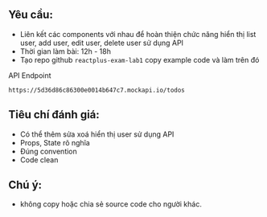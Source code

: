 ## Yêu cầu:
- Liên kết các components với nhau để hoàn thiện chức năng hiển thị list user, add user, edit user, delete user sử dụng API
- Thời gian làm bài: 12h - 18h
- Tạo repo github `reactplus-exam-lab1` copy example code và làm trên đó

API Endpoint 
```text
https://5d36d86c86300e0014b647c7.mockapi.io/todos
```

## Tiêu chí đánh giá:
- Có thể thêm sửa xoá hiển thị user sử dụng API
- Props, State rõ nghĩa 
- Đúng convention
- Code clean 

## Chú ý:
- không copy hoặc chia sẻ source code cho người khác.
